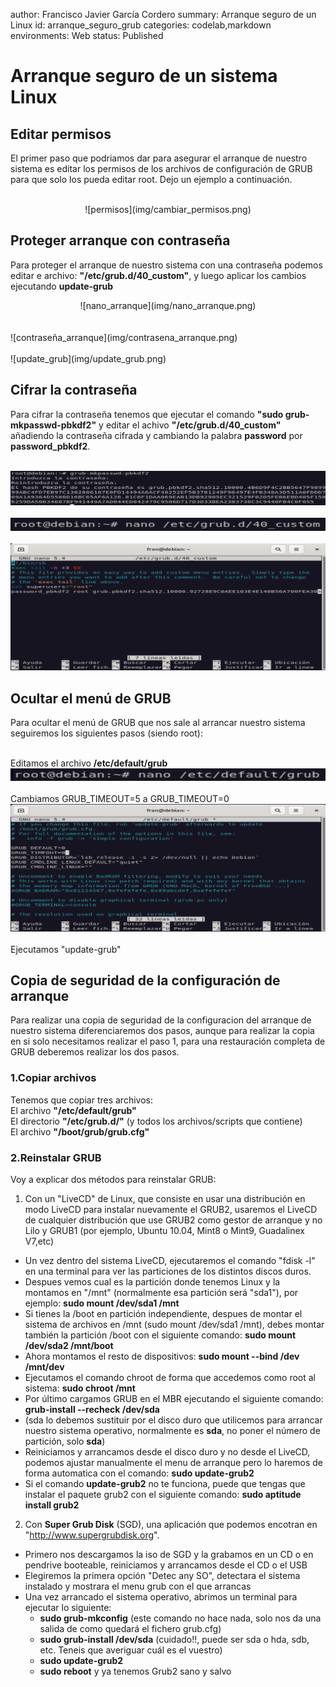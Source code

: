 author: Francisco Javier García Cordero
summary: Arranque seguro de un Linux
id: arranque_seguro_grub
categories: codelab,markdown
environments: Web
status: Published

# Arranque seguro de un sistema Linux

## Editar permisos

El primer paso que podriamos dar para asegurar el arranque de nuestro sistema es editar los permisos de los archivos de configuración de GRUB para que solo los pueda editar root. Dejo un ejemplo a continuación.<br><br>

<center>![permisos](img/cambiar_permisos.png)</center>

## Proteger arranque con contraseña

Para proteger el arranque de nuestro sistema con una contraseña podemos editar e archivo: **"/etc/grub.d/40_custom"**, y luego aplicar los cambios ejecutando **update-grub**

<center>![nano_arranque](img/nano_arranque.png)</center><br><br>
![contraseña_arranque](img/contrasena_arranque.png)<br><br>
![update_grub](img/update_grub.png)

## Cifrar la contraseña

Para cifrar la contraseña tenemos que ejecutar el comando **"sudo grub-mkpasswd-pbkdf2"** y editar el achivo **"/etc/grub.d/40_custom"** añadiendo la contraseña cifrada y cambiando la palabra **password** por **password_pbkdf2**.<br><br>

![cifrar-pass](img/cifrar_pass.png)<br><br>
![archivo-40](img/nano_40.png)<br><br>
![archivo-40-2](img/cambiar_pass_40.png)


## Ocultar el menú de GRUB

Para ocultar el menú de GRUB que nos sale al arrancar nuestro sistema seguiremos los siguientes pasos (siendo root):<br><br>

Editamos el archivo **/etc/default/grub**
![nano-grub](img/nano_grub.png)<br><br>
Cambiamos GRUB_TIMEOUT=5 a GRUB_TIMEOUT=0
![timeout](img/timeout.png)<br><br>
Ejecutamos "update-grub"

## Copia de seguridad de la configuración de arranque

Para realizar una copia de seguridad de la configuracion del arranque de nuestro sistema diferenciaremos dos pasos, aunque para realizar la copia en si solo necesitamos realizar el paso 1, para una restauración completa de GRUB deberemos realizar los dos pasos.

### 1.Copiar archivos

Tenemos que copiar tres archivos:<br>
El archivo **"/etc/default/grub"**<br>
El directorio **"/etc/grub.d/"** (y todos los archivos/scripts que contiene)<br>
El archivo **"/boot/grub/grub.cfg"**

### 2.Reinstalar GRUB

Voy a explicar dos métodos para reinstalar GRUB:<br>

1. Con un "LiveCD" de Linux, que consiste en usar una distribución en modo LiveCD para instalar nuevamente el GRUB2, usaremos el LiveCD de cualquier distribución que use GRUB2 como gestor de arranque y no Lilo y GRUB1 (por ejemplo, Ubuntu 10.04, Mint8 o Mint9, Guadalinex V7,etc)

 - Un vez dentro del sistema LiveCD, ejecutaremos el comando "fdisk -l" en una terminal para ver las particiones de los distintos discos duros.
 - Despues vemos cual es la partición donde tenemos Linux y la montamos en "/mnt" (normalmente esa partición será "sda1"), por ejemplo: **sudo mount /dev/sda1 /mnt**
 - Si tienes la /boot en partición independiente, despues de montar el sistema de archivos en /mnt (sudo mount /dev/sda1 /mnt), debes montar también la partición /boot con el siguiente comando: **sudo mount /dev/sda2 /mnt/boot**
 - Ahora montamos el resto de dispositivos: **sudo mount --bind /dev /mnt/dev**
 - Ejecutamos el comando chroot de forma que accedemos como root al sistema: **sudo chroot /mnt**
 - Por último cargamos GRUB en el MBR ejecutando el siguiente comando: **grub-install --recheck /dev/sda**
 - (sda lo debemos sustituir por el disco duro que utilicemos para arrancar nuestro sistema operativo, normalmente es **sda**, no poner el número de partición, solo **sda**)
 - Reiniciamos y arrancamos desde el disco duro y no desde el LiveCD, podemos ajustar manualmente el menu de arranque pero lo haremos de forma automatica con el comando: **sudo update-grub2**
 - Si el comando **update-grub2** no te funciona, puede que tengas que instalar el paquete grub2 con el siguiente comando: **sudo aptitude install grub2**

2. Con **Super Grub Disk** (SGD), una aplicación que podemos encotran en "http://www.supergrubdisk.org".

 - Primero nos descargamos la iso de SGD y la grabamos en un CD o en pendrive booteable, reiniciamos y arrancamos desde el CD o el USB
 - Elegiremos la primera opción "Detec any SO", detectara el sistema instalado y mostrara el menu grub con el que arrancas
 - Una vez arrancado el sistema operativo, abrimos un terminal para ejecutar lo siguiente:
   - **sudo grub-mkconfig** (este comando no hace nada, solo nos da una salida de como quedará el fichero grub.cfg)
   - **sudo grub-install /dev/sda** (cuidado!!, puede ser sda o hda, sdb, etc. Teneis que averiguar cuál es el vuestro)
   - **sudo update-grub2**
   - **sudo reboot** y ya tenemos Grub2 sano y salvo
   
